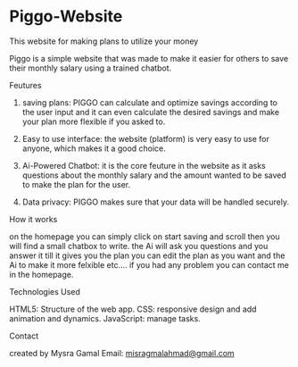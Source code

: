 # Piggo-Website
This website for making plans to utilize your money

Piggo is a simple website that was made to make it easier for others to save their monthly salary using a trained chatbot.

Feutures 

1) saving plans: PIGGO can calculate and optimize savings according to the user input and it can even calculate the desired savings and make your plan more flexible if you asked to.

2) Easy to use interface: the website (platform) is very easy to use for anyone, which makes it a good choice.

3) Ai-Powered Chatbot: it is the core feuture in the website as it asks questions about the monthly salary and the amount wanted to be saved to make the plan for the user.

4) Data privacy: PIGGO makes sure that your data will be handled securely.

How it works 

on the homepage you can simply click on start saving and scroll then you will find a small chatbox to write.
the Ai will ask you questions and you answer it till it gives you the plan 
you can edit the plan as you want and the Ai to make it more felxible etc....
if you had any problem you can contact me in the homepage.

Technologies Used

HTML5: Structure of the web app.
CSS: responsive design and add animation and dynamics.
JavaScript: manage tasks.

Contact 

created by Mysra Gamal 
Email: misragmalahmad@gmail.com

